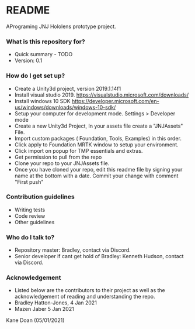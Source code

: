 # README #

APrograming JNJ Hololens prototype project. 

### What is this repository for? ###

* Quick summary - TODO
* Version: 0.1

### How do I get set up? ###

* Create a Unity3d project, version 2019.1.14f1
* Install visual studio 2019. https://visualstudio.microsoft.com/downloads/
* Install windows 10 SDK https://developer.microsoft.com/en-us/windows/downloads/windows-10-sdk/
* Setup your computer for development mode. Settings > Developer mode
* Create a new Unity3d Project, In your assets file create a "JNJAssets" File. 
* Import custom packages ( Foundation, Tools, Examples) in this order. 
* Click apply to Foundation MRTK window to setup your environment.
* Click import on popup for TMP essentials and extras.
* Get permission to pull from the repo
* Clone your repo to your JNJAssets file.
* Once you have cloned your repo, edit this readme file by signing your name at the bottom with a date. Commit your change with comment "First push"

### Contribution guidelines ###

* Writing tests
* Code review
* Other guidelines

### Who do I talk to? ###

* Repository master: Bradley, contact via Discord.
* Senior developer if cant get hold of Bradley: Kenneth Hudson, contact via Discord. 

### Acknowledgement ###
* Listed below are the contributors to their project as well as the acknowledgement of reading and understanding the repo.
* Bradley Hatton-Jones, 4 Jan 2021
* Mazen Jaber 5 Jan 2021

Kane Doan (05/01/2021)